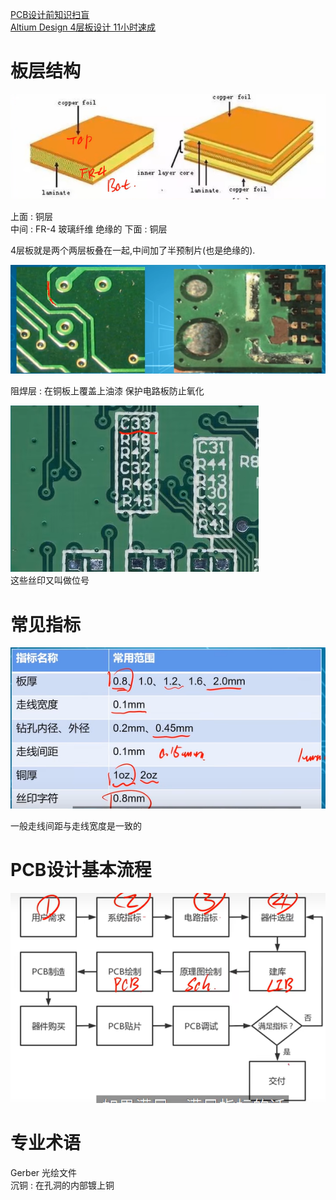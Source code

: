 [PCB设计前知识扫盲](https://www.bilibili.com/video/BV1GU4y1N7Z6/?spm_id_from=333.337.search-card.all.click&vd_source=2f6e531d9d833ca7fdcd8c5bb99bd1bb)  
[Altium Design 4层板设计 11小时速成](https://www.bilibili.com/video/BV16t411N7RD?p=27&spm_id_from=pageDriver&vd_source=2f6e531d9d833ca7fdcd8c5bb99bd1bb)  

# 板层结构
![PCB板子结构](assets/截图_20231204182205.png)

上面 : 铜层  
中间 : FR-4 玻璃纤维  绝缘的
下面 : 铜层  

4层板就是两个两层板叠在一起,中间加了半预制片(也是绝缘的).

![阻焊层](assets/截图_20231204182827.png)

阻焊层 : 在铜板上覆盖上油漆 保护电路板防止氧化

![位号](assets/截图_20231204182944.png)  
这些丝印又叫做位号  

# 常见指标
![基础工艺的指标](assets/截图_20231204183528.png)

一般走线间距与走线宽度是一致的  

# PCB设计基本流程
![PCB设计基本流程](assets/截图_20231205095153.png)



# 专业术语
Gerber 光绘文件  
沉铜 : 在孔洞的内部镀上铜